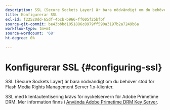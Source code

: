 ```yaml
---
description: SSL (Secure Sockets Layer) är bara nödvändigt om du behöver stöd för Flash Media Rights Management Server 1.x-klienter.
title: Konfigurerar SSL
exl-id: f22520dd-65df-4bcb-b966-ff605f25bfbf
source-git-commit: be43bbbd1051886c8979ff590a3197b2a7249b6a
workflow-type: tm+mt
source-wordcount: '68'
ht-degree: 0%

---
```


# Konfigurerar SSL {#configuring-ssl}

SSL (Secure Sockets Layer) är bara nödvändigt om du behöver stöd för Flash Media Rights Management Server 1.x-klienter.

SSL med klientautentisering krävs för nyckelservern för Adobe Primetime DRM. Mer information finns i [Använda Adobe Primetime DRM Key Server](../../using-the-drm-key-server/requirements.md).
